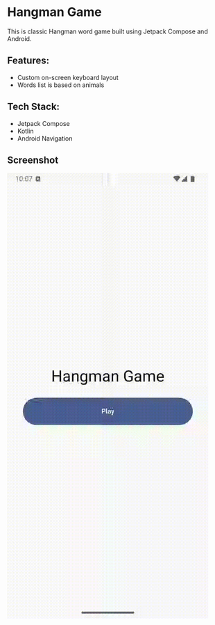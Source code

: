 # Hangman Game

This is classic Hangman word game built using Jetpack Compose and Android.

## Features:

- Custom on-screen keyboard layout
- Words list is based on animals

## Tech Stack:
- Jetpack Compose
- Kotlin
- Android Navigation

## Screenshot

[//]: # (![Alt text]&#40;./screenshots/screenshot1.png "Screenshot 1"&#41;)
![Alt text](./screenshots/screen-grab.gif "Screenshot 1")